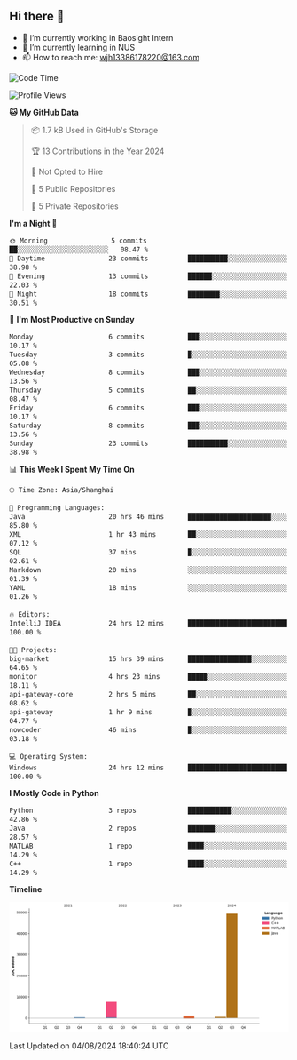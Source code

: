 ## Hi there 👋

- 🔭 I’m currently working in Baosight Intern
- 🌱 I’m currently learning in NUS
- 📫 How to reach me: wjh13386178220@163.com


<!--START_SECTION:waka-->
![Code Time](http://img.shields.io/badge/Code%20Time-225%20hrs%2031%20mins-blue)

![Profile Views](http://img.shields.io/badge/Profile%20Views-26-blue)

**🐱 My GitHub Data** 

> 📦 1.7 kB Used in GitHub's Storage 
 > 
> 🏆 13 Contributions in the Year 2024
 > 
> 🚫 Not Opted to Hire
 > 
> 📜 5 Public Repositories 
 > 
> 🔑 5 Private Repositories 
 > 
**I'm a Night 🦉** 

```text
🌞 Morning                5 commits           ██░░░░░░░░░░░░░░░░░░░░░░░   08.47 % 
🌆 Daytime                23 commits          ██████████░░░░░░░░░░░░░░░   38.98 % 
🌃 Evening                13 commits          ██████░░░░░░░░░░░░░░░░░░░   22.03 % 
🌙 Night                  18 commits          ████████░░░░░░░░░░░░░░░░░   30.51 % 
```
📅 **I'm Most Productive on Sunday** 

```text
Monday                   6 commits           ███░░░░░░░░░░░░░░░░░░░░░░   10.17 % 
Tuesday                  3 commits           █░░░░░░░░░░░░░░░░░░░░░░░░   05.08 % 
Wednesday                8 commits           ███░░░░░░░░░░░░░░░░░░░░░░   13.56 % 
Thursday                 5 commits           ██░░░░░░░░░░░░░░░░░░░░░░░   08.47 % 
Friday                   6 commits           ███░░░░░░░░░░░░░░░░░░░░░░   10.17 % 
Saturday                 8 commits           ███░░░░░░░░░░░░░░░░░░░░░░   13.56 % 
Sunday                   23 commits          ██████████░░░░░░░░░░░░░░░   38.98 % 
```


📊 **This Week I Spent My Time On** 

```text
🕑︎ Time Zone: Asia/Shanghai

💬 Programming Languages: 
Java                     20 hrs 46 mins      █████████████████████░░░░   85.80 % 
XML                      1 hr 43 mins        ██░░░░░░░░░░░░░░░░░░░░░░░   07.12 % 
SQL                      37 mins             █░░░░░░░░░░░░░░░░░░░░░░░░   02.61 % 
Markdown                 20 mins             ░░░░░░░░░░░░░░░░░░░░░░░░░   01.39 % 
YAML                     18 mins             ░░░░░░░░░░░░░░░░░░░░░░░░░   01.26 % 

🔥 Editors: 
IntelliJ IDEA            24 hrs 12 mins      █████████████████████████   100.00 % 

🐱‍💻 Projects: 
big-market               15 hrs 39 mins      ████████████████░░░░░░░░░   64.65 % 
monitor                  4 hrs 23 mins       █████░░░░░░░░░░░░░░░░░░░░   18.11 % 
api-gateway-core         2 hrs 5 mins        ██░░░░░░░░░░░░░░░░░░░░░░░   08.62 % 
api-gateway              1 hr 9 mins         █░░░░░░░░░░░░░░░░░░░░░░░░   04.77 % 
nowcoder                 46 mins             █░░░░░░░░░░░░░░░░░░░░░░░░   03.18 % 

💻 Operating System: 
Windows                  24 hrs 12 mins      █████████████████████████   100.00 % 
```

**I Mostly Code in Python** 

```text
Python                   3 repos             ███████████░░░░░░░░░░░░░░   42.86 % 
Java                     2 repos             ███████░░░░░░░░░░░░░░░░░░   28.57 % 
MATLAB                   1 repo              ████░░░░░░░░░░░░░░░░░░░░░   14.29 % 
C++                      1 repo              ████░░░░░░░░░░░░░░░░░░░░░   14.29 % 
```



**Timeline**

![Lines of Code chart](https://raw.githubusercontent.com/wuhu-wang/wuhu-wang/main/assets/bar_graph.png)


 Last Updated on 04/08/2024 18:40:24 UTC
<!--END_SECTION:waka-->
